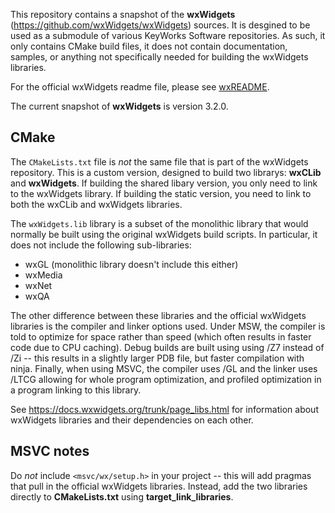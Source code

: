 This repository contains a snapshot of the **wxWidgets** (https://github.com/wxWidgets/wxWidgets) sources. It is desgined to be used as a submodule of various KeyWorks Software repositories. As such, it only contains CMake build files, it does not contain documentation, samples, or anything not specifically needed for building the wxWidgets libraries.

For the official wxWidgets readme file, please see [wxREADME](wxREADME.md).

The current snapshot of **wxWidgets** is version 3.2.0.

## CMake

The `CMakeLists.txt` file is _not_ the same file that is part of the wxWidgets repository. This is a custom version, designed to build two librarys: **wxCLib** and **wxWidgets**. If building the shared libary version, you only need to link to the wxWidgets library. If building the static version, you need to link to both the wxCLib and wxWidgets libraries.

The `wxWidgets.lib` library is a subset of the monolithic library that would normally be built using the original wxWidgets build scripts. In particular, it does not include the following sub-libraries:

- wxGL (monolithic library doesn't include this either)
- wxMedia
- wxNet
- wxQA

The other difference between these libraries and the official wxWidgets libraries is the compiler and linker options used. Under MSW, the compiler is told to optimize for space rather than speed (which often results in faster code due to CPU caching). Debug builds are built using using /Z7 instead of /Zi -- this results in a slightly larger PDB file, but faster compilation with ninja. Finally, when using MSVC, the compiler uses /GL and the linker uses /LTCG allowing for whole program optimization, and profiled optimization in a program linking to this library.

See https://docs.wxwidgets.org/trunk/page_libs.html for information about wxWidgets libraries and their dependencies on each other.

## MSVC notes

Do _not_ include `<msvc/wx/setup.h>` in your project -- this will add pragmas that pull in the official wxWidgets libraries. Instead, add the two libraries directly to **CMakeLists.txt** using **target_link_libraries**.

